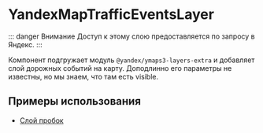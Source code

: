 # YandexMapTrafficEventsLayer

::: danger Внимание
Доступ к этому слою предоставляется по запросу в Яндекс.
:::

Компонент подгружает модуль `@yandex/ymaps3-layers-extra` и добавляет слой дорожных событий на карту. Доподлинно его параметры не известны, но мы знаем, что там есть visible.

## Примеры использования

- [Слой пробок](/examples/layers/traffic)
